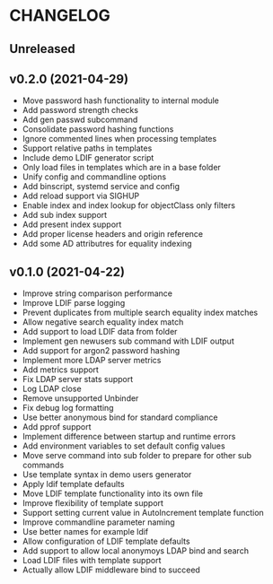 # CHANGELOG

## Unreleased



## v0.2.0 (2021-04-29)

- Move password hash functionality to internal module
- Add password strength checks
- Add gen passwd subcommand
- Consolidate password hashing functions
- Ignore commented lines when processing templates
- Support relative paths in templates
- Include demo LDIF generator script
- Only load files in templates which are in a base folder
- Unify config and commandline options
- Add binscript, systemd service and config
- Add reload support via SIGHUP
- Enable index and index lookup for objectClass only filters
- Add sub index support
- Add present index support
- Add proper license headers and origin reference
- Add some AD attributres for equality indexing


## v0.1.0 (2021-04-22)

- Improve string comparison performance
- Improve LDIF parse logging
- Prevent duplicates from multiple search equality index matches
- Allow negative search equality index match
- Add support to load LDIF data from folder
- Implement gen newusers sub command with LDIF output
- Add support for argon2 password hashing
- Implement more LDAP server metrics
- Add metrics support
- Fix LDAP server stats support
- Log LDAP close
- Remove unsupported Unbinder
- Fix debug log formatting
- Use better anonymous bind for standard compliance
- Add pprof support
- Implement difference between startup and runtime errors
- Add environment variables to set default config values
- Move serve command into sub folder to prepare for other sub commands
- Use template syntax in demo users generator
- Apply ldif template defaults
- Move LDIF template functionality into its own file
- Improve flexibility of template support
- Support setting current value in AutoIncrement template function
- Improve commandline parameter naming
- Use better names for example ldif
- Allow configuration of LDIF template defaults
- Add support to allow local anonymoys LDAP bind and search
- Load LDIF files with template support
- Actually allow LDIF middleware bind to succeed


